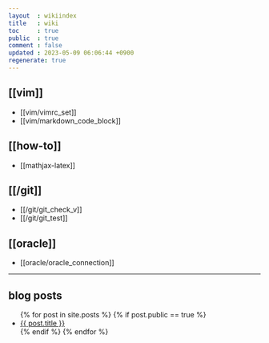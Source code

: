 ```yaml
---
layout  : wikiindex
title   : wiki
toc     : true
public  : true
comment : false
updated : 2023-05-09 06:06:44 +0900
regenerate: true
---
```


## [[vim]]
* [[vim/vimrc_set]]
* [[vim/markdown_code_block]]

## [[how-to]]

* [[mathjax-latex]]

## [[/git]]
* [[/git/git_check_v]]
* [[/git/git_test]]

## [[oracle]]
* [[oracle/oracle_connection]]

---

## blog posts
<div>
    <ul>
{% for post in site.posts %}
    {% if post.public == true %}
        <li>
            <a class="post-link" href="{{ post.url | prepend: site.baseurl }}">
                {{ post.title }}
            </a>
        </li>
    {% endif %}
{% endfor %}
    </ul>
</div>

